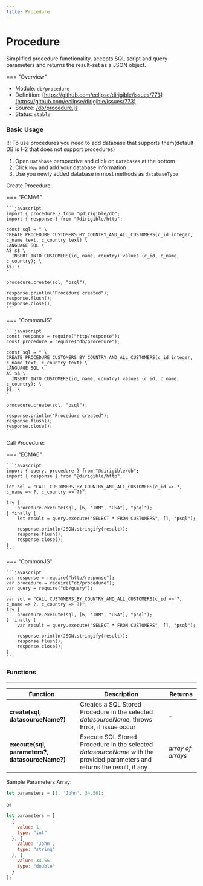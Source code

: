 ```yaml
---
title: Procedure
---
```


Procedure
===


Simplified procedure functionality, accepts SQL script and query parameters and returns the result-set as a JSON object.

=== "Overview"
- Module: `db/procedure`
- Definition: [https://github.com/eclipse/dirigible/issues/773](https://github.com/eclipse/dirigible/issues/773)
- Source: [/db/procedure.js](https://github.com/eclipse/dirigible/blob/master/components/api-database/src/main/resources/META-INF/dirigible/db/procedure.js)
- Status: `stable`


### Basic Usage

!!!
  To use procedures you need to add database that supports them(default DB is H2 that does not support procedures)
  1. Open `Database` perspective and click on `Databases` at the bottom
  2. Click `New` and add your database information
  3. Use you newly added database in most methods as `databaseType`

Create Procedure:

=== "ECMA6"

    ```javascript
    import { procedure } from "@dirigible/db";
    import { response } from "@dirigible/http";

    const sql = " \
    CREATE PROCEDURE CUSTOMERS_BY_COUNTRY_AND_ALL_CUSTOMERS(c_id integer, c_name text, c_country text) \
    LANGUAGE SQL \
    AS $$ \
      INSERT INTO CUSTOMERS(id, name, country) values (c_id, c_name, c_country); \
    $$; \
    "

    procedure.create(sql, "psql");

    response.println("Procedure created");
    response.flush();
    response.close();
    ```

=== "CommonJS"

    ```javascript
    const response = require("http/response");
    const procedure = require("db/procedure");

    const sql = " \
    CREATE PROCEDURE CUSTOMERS_BY_COUNTRY_AND_ALL_CUSTOMERS(c_id integer, c_name text, c_country text) \
    LANGUAGE SQL \
    AS $$ \
      INSERT INTO CUSTOMERS(id, name, country) values (c_id, c_name, c_country); \
    $$; \
    "

    procedure.create(sql, "psql");

    response.println("Procedure created");
    response.flush();
    response.close();
    ```

Call Procedure:

=== "ECMA6"

    ```javascript
    import { query, procedure } from "@dirigible/db";
    import { response } from "@dirigible/http";

    let sql = "CALL CUSTOMERS_BY_COUNTRY_AND_ALL_CUSTOMERS(c_id => ?, c_name => ?, c_country => ?)";

    try {
        procedure.execute(sql, [6, "IBM", "USA"], "psql");
    } finally {
        let result = query.execute("SELECT * FROM CUSTOMERS", [], "psql");

        response.println(JSON.stringify(result));
        response.flush();
        response.close();
    }
    ```

=== "CommonJS"

    ```javascript
    var response = require("http/response");
    var procedure = require("db/procedure");
    var query = require("db/query");

    var sql = "CALL CUSTOMERS_BY_COUNTRY_AND_ALL_CUSTOMERS(c_id => ?, c_name => ?, c_country => ?)";
    try {
        procedure.execute(sql, [6, "IBM", "USA"], "psql");
    } finally {
        var result = query.execute("SELECT * FROM CUSTOMERS", [], "psql");

        response.println(JSON.stringify(result));
        response.flush();
        response.close();
    }
    ```

### Functions

---

Function     | Description | Returns
------------ | ----------- | --------
**create(sql, datasourceName?)**   | Creates a SQL Stored Procedure in the selected *datasourceName*, throws Error, if issue occur | *-*
**execute(sql, parameters?, datasourceName?)**   | Execute SQL Stored Procedure in the selected *datasourceName* with the provided parameters and returns the result, if any | *array of arrays*

Sample Parameters Array:

```javascript
let parameters = [1, 'John', 34.56];
```

or
```javascript
let parameters = [
  {
    value: 1,
    type: "int"
  }, {
    value: 'John',
    type: "string"
  }, {
    value: 34.56
    type: "double"
  }
];
```

